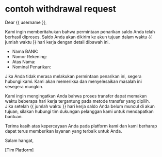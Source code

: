 # contoh withdrawal request

Dear {{ username }},

Kami ingin memberitahukan bahwa permintaan penarikan saldo Anda telah berhasil diproses. Saldo Anda akan dikirim ke akun tujuan dalam waktu {{ jumlah waktu }} hari kerja dengan detail dibawah ini.

- Nama BANK: 
- Nomor Rekening:
- Atas Nama:
- Nominal Penarikan: 

Jika Anda tidak merasa melakukan permintaan penarikan ini, segera hubungi kami. Kami akan memeriksa dan menyelesaikan masalah ini sesegera mungkin.

Kami ingin mengingatkan Anda bahwa proses transfer dapat memakan waktu beberapa hari kerja tergantung pada metode transfer yang dipilih. Jika setelah {{ jumlah waktu }} hari kerja saldo Anda belum muncul di akun tujuan, silakan hubungi tim dukungan pelanggan kami untuk mendapatkan bantuan.

Terima kasih atas kepercayaan Anda pada platform kami dan kami berharap dapat terus memberikan layanan yang terbaik untuk Anda.

Salam hangat,

[Tim Platform]